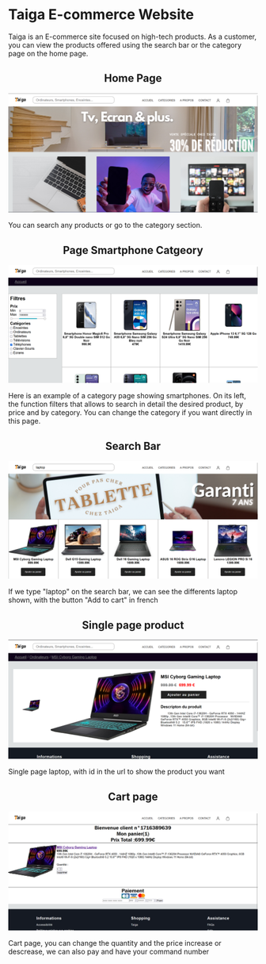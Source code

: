<h1>Taiga E-commerce Website</h1>
<p>Taiga is an E-commerce site focused on high-tech products. As a customer, you can view the products offered using the search bar or the category page on the home page.</p>

<h2 align="center">Home Page</h2>
<img src="images/articles/main-taiga.png">
<p>You can search any products or go to the category section.</p>

<h2 align="center">Page Smartphone Catgeory</h2>
<img src="images/articles/cat-page.png">
<p>Here is an example of a category page showing smartphones. On its left, the function filters that allows to search in detail the desired product, by price and by category. You can change the category if you want directly in this page.</p>

<h2 align="center">Search Bar</h2>
<img src="images/laptop-show.png">
<p>If we type "laptop" on the search bar, we can see the differents laptop shown, with the button "Add to cart" in french</p>

<h2 align="center">Single page product</h2>
<img src="images/articles/single-page.png">
<p>Single page laptop, with id in the url to show the product you want</p>

<h2 align="center">Cart page</h2>
<img src="images/articles/cart-page.png">
<p>Cart page, you can change the quantity and the price increase or descrease, we can also pay and have your command number</p>
